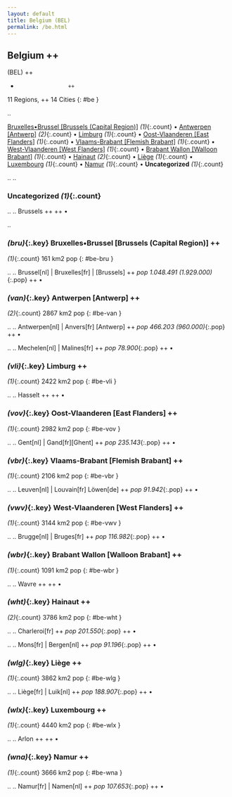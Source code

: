 ```yaml
---
layout: default
title: Belgium (BEL)
permalink: /be.html
---
```



## Belgium   ++
(BEL)  ++
-                     ++
11 Regions, ++
14 Cities
{: #be }

.. 

[Bruxelles•Brussel [Brussels (Capital Region)]](#be-bru) _(1)_{:.count} • [Antwerpen [Antwerp]](#be-van) _(2)_{:.count} • [Limburg](#be-vli) _(1)_{:.count} • [Oost-Vlaanderen [East Flanders]](#be-vov) _(1)_{:.count} • [Vlaams-Brabant [Flemish Brabant]](#be-vbr) _(1)_{:.count} • [West-Vlaanderen [West Flanders]](#be-vwv) _(1)_{:.count} • [Brabant Wallon [Walloon Brabant]](#be-wbr) _(1)_{:.count} • [Hainaut](#be-wht) _(2)_{:.count} • [Liège](#be-wlg) _(1)_{:.count} • [Luxembourg](#be-wlx) _(1)_{:.count} • [Namur](#be-wna) _(1)_{:.count} • **Uncategorized** _(1)_{:.count}


.. 
.. 


### Uncategorized _(1)_{:.count}


..
..
Brussels  ++
 ++
•




.. 


### _(bru)_{:.key} Bruxelles•Brussel [Brussels (Capital Region)]  ++
_(1)_{:.count}    161 km2   pop
{: #be-bru }


..
..
Brussel[nl] | Bruxelles[fr] | [Brussels]  ++
 _pop 1.048.491 (1.929.000)_{:.pop} ++
•




### _(van)_{:.key} Antwerpen [Antwerp]  ++
_(2)_{:.count}    2867 km2   pop
{: #be-van }


..
..
Antwerpen[nl] | Anvers[fr] [Antwerp]  ++
 _pop 466.203 (960.000)_{:.pop} ++
•

..
..
Mechelen[nl] | Malines[fr]  ++
 _pop 78.900_{:.pop} ++
•




### _(vli)_{:.key} Limburg  ++
_(1)_{:.count}    2422 km2   pop
{: #be-vli }


..
..
Hasselt  ++
 ++
•




### _(vov)_{:.key} Oost-Vlaanderen [East Flanders]  ++
_(1)_{:.count}    2982 km2   pop
{: #be-vov }


..
..
Gent[nl] | Gand[fr][Ghent]  ++
 _pop 235.143_{:.pop} ++
•




### _(vbr)_{:.key} Vlaams-Brabant [Flemish Brabant]  ++
_(1)_{:.count}    2106 km2   pop
{: #be-vbr }


..
..
Leuven[nl] | Louvain[fr] Löwen[de]  ++
 _pop 91.942_{:.pop} ++
•




### _(vwv)_{:.key} West-Vlaanderen [West Flanders]  ++
_(1)_{:.count}    3144 km2   pop
{: #be-vwv }


..
..
Brugge[nl] | Bruges[fr]  ++
 _pop 116.982_{:.pop} ++
•




### _(wbr)_{:.key} Brabant Wallon [Walloon Brabant]  ++
_(1)_{:.count}    1091 km2   pop
{: #be-wbr }


..
..
Wavre  ++
 ++
•




### _(wht)_{:.key} Hainaut  ++
_(2)_{:.count}    3786 km2   pop
{: #be-wht }


..
..
Charleroi[fr]  ++
 _pop 201.550_{:.pop} ++
•

..
..
Mons[fr] | Bergen[nl]  ++
 _pop 91.196_{:.pop} ++
•




### _(wlg)_{:.key} Liège  ++
_(1)_{:.count}    3862 km2   pop
{: #be-wlg }


..
..
Liège[fr] | Luik[nl]  ++
 _pop 188.907_{:.pop} ++
•




### _(wlx)_{:.key} Luxembourg  ++
_(1)_{:.count}    4440 km2   pop
{: #be-wlx }


..
..
Arlon  ++
 ++
•




### _(wna)_{:.key} Namur  ++
_(1)_{:.count}    3666 km2   pop
{: #be-wna }


..
..
Namur[fr] | Namen[nl]  ++
 _pop 107.653_{:.pop} ++
•


 
